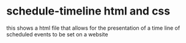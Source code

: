 # schedule-timeline html and css
this shows a html file that allows for the presentation of a time line of scheduled events to be set on a website
